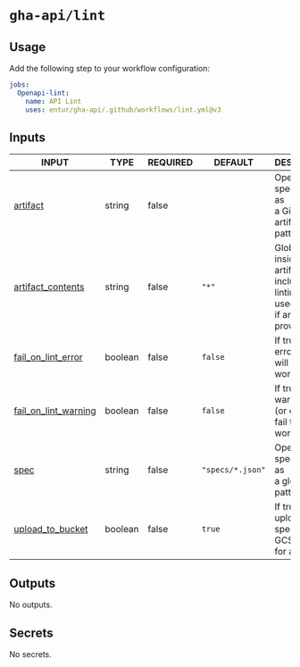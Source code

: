 # `gha-api/lint`

## Usage

Add the following step to your workflow configuration:

```yml
jobs:
  Openapi-lint:
    name: API Lint
    uses: entur/gha-api/.github/workflows/lint.yml@v3
```

## Inputs

<!-- AUTO-DOC-INPUT:START - Do not remove or modify this section -->

|                                            INPUT                                             |  TYPE   | REQUIRED |     DEFAULT      |                                           DESCRIPTION                                            |
|----------------------------------------------------------------------------------------------|---------|----------|------------------|--------------------------------------------------------------------------------------------------|
|                   <a name="input_artifact"></a>[artifact](#input_artifact)                   | string  |  false   |                  |                  OpenAPI specs to lint, as <br>a Github artifact glob pattern.                   |
|     <a name="input_artifact_contents"></a>[artifact_contents](#input_artifact_contents)      | string  |  false   |      `"*"`       | Glob pattern inside artifacts to <br>include in linting, only used <br>if artifact is provided.  |
|    <a name="input_fail_on_lint_error"></a>[fail_on_lint_error](#input_fail_on_lint_error)    | boolean |  false   |     `false`      |                        If true, a lint error <br>will fail the workflow.                         |
| <a name="input_fail_on_lint_warning"></a>[fail_on_lint_warning](#input_fail_on_lint_warning) | boolean |  false   |     `false`      |                 If true, a lint warning <br>(or error) will fail the workflow.                   |
|                         <a name="input_spec"></a>[spec](#input_spec)                         | string  |  false   | `"specs/*.json"` |                          OpenAPI specs to lint, as <br>a glob pattern.                           |
|       <a name="input_upload_to_bucket"></a>[upload_to_bucket](#input_upload_to_bucket)       | boolean |  false   |      `true`      |             If true, will upload the <br>spec(s) to a GCS bucket <br>for analytics.              |

<!-- AUTO-DOC-INPUT:END -->

## Outputs

<!-- AUTO-DOC-OUTPUT:START - Do not remove or modify this section -->
No outputs.
<!-- AUTO-DOC-OUTPUT:END -->

## Secrets

<!-- AUTO-DOC-SECRETS:START - Do not remove or modify this section -->
No secrets.
<!-- AUTO-DOC-SECRETS:END -->
